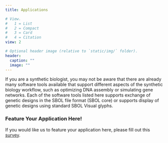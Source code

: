 ```yaml
---
title: Applications

# View.
#   1 = List
#   2 = Compact
#   3 = Card
#   4 = Citation
view: 2

# Optional header image (relative to `static/img/` folder).
header:
  caption: ""
  image: ""
---
```


If you are a synthetic biologist, you may not be aware that there are already many software tools available that support different aspects of the synthetic biology workflow, such as optimizing DNA assembly or simulating gene networks.  Each of the software tools listed here supports exchange of genetic designs in the SBOL file format (SBOL core) or supports display of genetic designs using standard SBOL Visual glyphs.


### Feature Your Application Here!

If you would like us to feature your application here, please fill out this [survey](https://docs.google.com/forms/d/e/1FAIpQLScOTJLCoTniVPrMh88eg74Eaubh1bFMjncbyG6yt8q4cFLQ-Q/viewform).